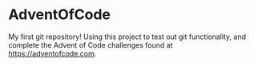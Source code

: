 # AdventOfCode
My first git repository! Using this project to test out git functionality, and complete the Advent of Code challenges found at https://adventofcode.com.
